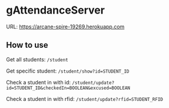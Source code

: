 # gAttendanceServer

URL: https://arcane-spire-19269.herokuapp.com

## How to use

Get all students: ```/student```

Get specific student: ```/student/show?id=STUDENT_ID```

Check a student in with id: ```/student/update?id=STUDENT_ID&checkedIn=BOOLEAN&excused=BOOLEAN```
                    
Check a student in with rfid: ```/student/update?rfid=STUDENT_RFID```
                      
